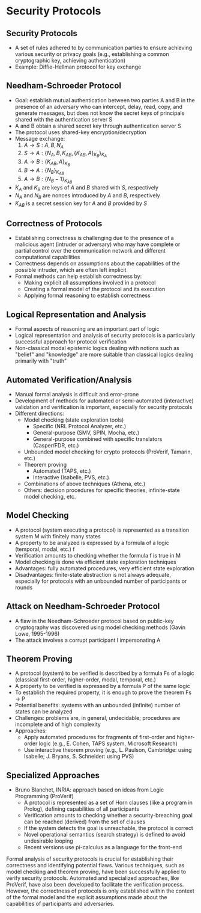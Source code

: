 # Security Protocols

## Security Protocols
- A set of rules adhered to by communication parties to ensure achieving various security or privacy goals (e.g., establishing a common cryptographic key, achieving authentication)
- Example: Diffie-Hellman protocol for key exchange

## Needham-Schroeder Protocol
- Goal: establish mutual authentication between two parties A and B in the presence of an adversary who can intercept, delay, read, copy, and generate messages, but does not know the secret keys of principals shared with the authentication server S
- A and B obtain a shared secret key through authentication server S
- The protocol uses shared-key encryption/decryption
- Message exchange:
  1. $A \rightarrow S:A,B,N_A$​
  2. $S \rightarrow A: \{N_A,B,K_{AB},\{K_{AB},A\}_{K_B}\}_{K_A}$
  3. $A \rightarrow B:\{K_{AB},A\}_{K_B}$
  4. $B \rightarrow A:\{N_B\}_{K_{AB}}$
  5. $A \rightarrow B:\{N_B-1\}_{K_{AB}}$
- $K_A$ and $K_B$ are keys of $A$ and $B$ shared with $S$, respectively
- $N_A$ and $N_B$ are nonces introduced by $A$ and $B$, respectively
- $K_{AB}$ is a secret session key for $A$ and $B$ provided by $S$

## Correctness of Protocols
- Establishing correctness is challenging due to the presence of a malicious agent (intruder or adversary) who may have complete or partial control over the communication network and different computational capabilities
- Correctness depends on assumptions about the capabilities of the possible intruder, which are often left implicit
- Formal methods can help establish correctness by:
  - Making explicit all assumptions involved in a protocol
  - Creating a formal model of the protocol and its execution
  - Applying formal reasoning to establish correctness

## Logical Representation and Analysis
- Formal aspects of reasoning are an important part of logic
- Logical representation and analysis of security protocols is a particularly successful approach for protocol verification
- Non-classical modal epistemic logics dealing with notions such as "belief" and "knowledge" are more suitable than classical logics dealing primarily with "truth"

## Automated Verification/Analysis
- Manual formal analysis is difficult and error-prone
- Development of methods for automated or semi-automated (interactive) validation and verification is important, especially for security protocols
- Different directions:
  - Model checking (state exploration tools)
    - Specific (NRL Protocol Analyzer, etc.)
    - General-purpose (SMV, SPIN, Mocha, etc.)
    - General-purpose combined with specific translators (Casper/FDR, etc.)
  - Unbounded model checking for crypto protocols (ProVerif, Tamarin, etc.)
  - Theorem proving
    - Automated (TAPS, etc.)
    - Interactive (Isabelle, PVS, etc.)
  - Combinations of above techniques (Athena, etc.)
  - Others: decision procedures for specific theories, infinite-state model checking, etc.

## Model Checking
- A protocol (system executing a protocol) is represented as a transition system M with finitely many states
- A property to be analyzed is expressed by a formula of a logic (temporal, modal, etc.) f
- Verification amounts to checking whether the formula f is true in M
- Model checking is done via efficient state exploration techniques
- Advantages: fully automated procedures, very efficient state exploration
- Disadvantages: finite-state abstraction is not always adequate, especially for protocols with an unbounded number of participants or rounds

## Attack on Needham-Schroeder Protocol
- A flaw in the Needham-Schroeder protocol based on public-key cryptography was discovered using model checking methods (Gavin Lowe, 1995-1996)
- The attack involves a corrupt participant I impersonating A

## Theorem Proving
- A protocol (system) to be verified is described by a formula Fs of a logic (classical first-order, higher-order, modal, temporal, etc.)
- A property to be verified is expressed by a formula P of the same logic
- To establish the required property, it is enough to prove the theorem Fs → P
- Potential benefits: systems with an unbounded (infinite) number of states can be analyzed
- Challenges: problems are, in general, undecidable; procedures are incomplete and of high complexity
- Approaches:
  - Apply automated procedures for fragments of first-order and higher-order logic (e.g., E. Cohen, TAPS system, Microsoft Research)
  - Use interactive theorem proving (e.g., L. Paulson, Cambridge: using Isabelle; J. Bryans, S. Schneider: using PVS)

## Specialized Approaches
- Bruno Blanchet, INRIA: approach based on ideas from Logic Programming (ProVerif)
  - A protocol is represented as a set of Horn clauses (like a program in Prolog), defining capabilities of all participants
  - Verification amounts to checking whether a security-breaching goal can be reached (derived) from the set of clauses
  - If the system detects the goal is unreachable, the protocol is correct
  - Novel operational semantics (search strategy) is defined to avoid undesirable looping
  - Recent versions use pi-calculus as a language for the front-end

Formal analysis of security protocols is crucial for establishing their correctness and identifying potential flaws. Various techniques, such as model checking and theorem proving, have been successfully applied to verify security protocols. Automated and specialized approaches, like ProVerif, have also been developed to facilitate the verification process. However, the correctness of protocols is only established within the context of the formal model and the explicit assumptions made about the capabilities of participants and adversaries.